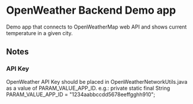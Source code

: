 # OpenWeather Backend Demo app
Demo app that connects to OpenWeatherMap web API and shows current temperature in a given city.

## Notes
### API Key
OpenWeather API Key should be placed in OpenWeatherNetworkUtils.java as a value of PARAM_VALUE_APP_ID.
e.g.: private static final String PARAM_VALUE_APP_ID = "1234aabbccdd5678eeffgghh910";